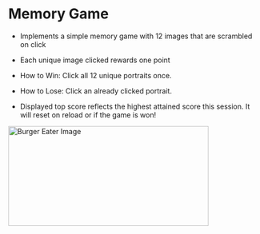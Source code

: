 # Memory Game

* Implements a simple memory game with 12 images that are scrambled on click
* Each unique image clicked rewards one point

* How to Win:  Click all 12 unique portraits once.
* How to Lose:  Click an already clicked portrait.

* Displayed top score reflects the highest attained score this session.  It will reset on reload or if the game is won!

<img src="https://chrisgud.github.io/media/memory.PNG" alt="Burger Eater Image" width="400" height="200">